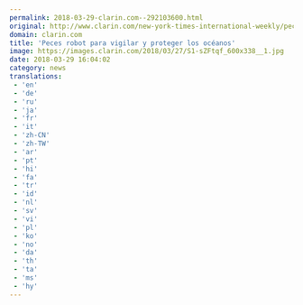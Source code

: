 ```yaml
---
permalink: 2018-03-29-clarin.com--292103600.html
original: http://www.clarin.com/new-york-times-international-weekly/peces-robot-vigilar-proteger-oceanos_0_rkb4t-ucz.html
domain: clarin.com
title: 'Peces robot para vigilar y proteger los océanos'
image: https://images.clarin.com/2018/03/27/S1-sZFtqf_600x338__1.jpg
date: 2018-03-29 16:04:02
category: news
translations: 
 - 'en'
 - 'de'
 - 'ru'
 - 'ja'
 - 'fr'
 - 'it'
 - 'zh-CN'
 - 'zh-TW'
 - 'ar'
 - 'pt'
 - 'hi'
 - 'fa'
 - 'tr'
 - 'id'
 - 'nl'
 - 'sv'
 - 'vi'
 - 'pl'
 - 'ko'
 - 'no'
 - 'da'
 - 'th'
 - 'ta'
 - 'ms'
 - 'hy'
---
```


